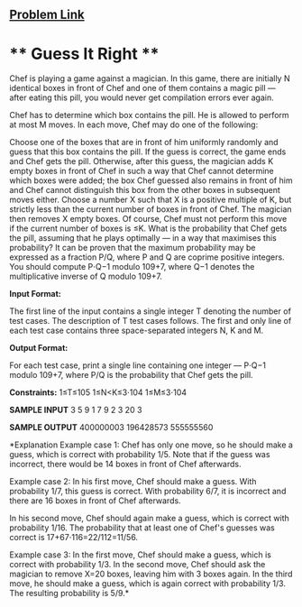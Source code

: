 ## [Problem Link](https://www.codechef.com/FEB19B/problems/GUESSRT)

# ** Guess It Right  **

Chef is playing a game against a magician. In this game, there are initially N identical boxes in front of Chef and one of them contains a magic pill ― after eating this pill, you would never get compilation errors ever again.

Chef has to determine which box contains the pill. He is allowed to perform at most M moves. In each move, Chef may do one of the following:

Choose one of the boxes that are in front of him uniformly randomly and guess that this box contains the pill. If the guess is correct, the game ends and Chef gets the pill. Otherwise, after this guess, the magician adds K empty boxes in front of Chef in such a way that Chef cannot determine which boxes were added; the box Chef guessed also remains in front of him and Chef cannot distinguish this box from the other boxes in subsequent moves either.
Choose a number X such that X is a positive multiple of K, but strictly less than the current number of boxes in front of Chef. The magician then removes X empty boxes. Of course, Chef must not perform this move if the current number of boxes is ≤K.
What is the probability that Chef gets the pill, assuming that he plays optimally ― in a way that maximises this probability? It can be proven that the maximum probability may be expressed as a fraction P/Q, where P and Q are coprime positive integers. You should compute P⋅Q−1 modulo 109+7, where Q−1 denotes the multiplicative inverse of Q modulo 109+7.

**Input Format:**

The first line of the input contains a single integer T denoting the number of test cases. The description of T test cases follows.
The first and only line of each test case contains three space-separated integers N, K and M.

**Output Format:**

For each test case, print a single line containing one integer ― P⋅Q−1 modulo 109+7, where P/Q is the probability that Chef gets the pill.

**Constraints:**
1≤T≤105
1≤N<K≤3⋅104
1≤M≤3⋅104

**SAMPLE INPUT**
3
5 9 1
7 9 2
3 20 3

**SAMPLE OUTPUT**
400000003
196428573
555555560

*Explanation
Example case 1: Chef has only one move, so he should make a guess, which is correct with probability 1/5. Note that if the guess was incorrect, there would be 14 boxes in front of Chef afterwards.

Example case 2: In his first move, Chef should make a guess. With probability 1/7, this guess is correct. With probability 6/7, it is incorrect and there are 16 boxes in front of Chef afterwards.

In his second move, Chef should again make a guess, which is correct with probability 1/16. The probability that at least one of Chef's guesses was correct is 17+67⋅116=22/112=11/56.

Example case 3: In the first move, Chef should make a guess, which is correct with probability 1/3. In the second move, Chef should ask the magician to remove X=20 boxes, leaving him with 3 boxes again. In the third move, he should make a guess, which is again correct with probability 1/3. The resulting probability is 5/9.*


